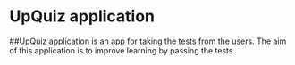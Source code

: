 # UpQuiz application
##UpQuiz application is an app for taking the tests from the users.
The aim of this application is to improve learning by passing the tests.

